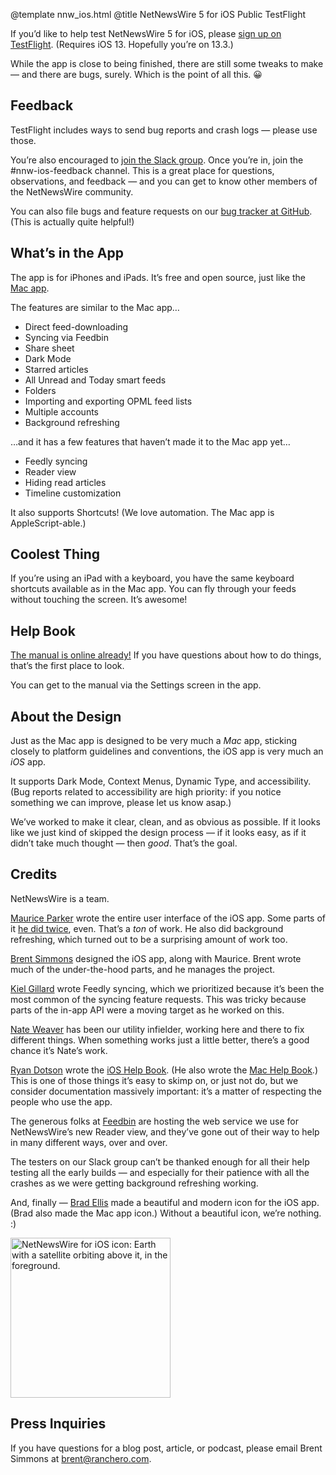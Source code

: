 @template nnw_ios.html
@title NetNewsWire 5 for iOS Public TestFlight

If you’d like to help test NetNewsWire 5 for iOS, please [sign up on TestFlight](link_tbd). (Requires iOS 13. Hopefully you’re on 13.3.)

While the app is close to being finished, there are still some tweaks to make — and there are bugs, surely. Which is the point of all this. 😀

## Feedback

TestFlight includes ways to send bug reports and crash logs — please use those.

You’re also encouraged to [join the Slack group](https://ranchero.com/netnewswire/slack). Once you’re in, join the #nnw-ios-feedback channel. This is a great place for questions, observations, and feedback — and you can get to know other members of the NetNewsWire community.

You can also file bugs and feature requests on our [bug tracker at GitHub](https://github.com/brentsimmons/NetNewsWire/issues). (This is actually quite helpful!)

## What’s in the App

The app is for iPhones and iPads. It’s free and open source, just like the [Mac app](https://ranchero.com/netnewswire/).

The features are similar to the Mac app…

* Direct feed-downloading
* Syncing via Feedbin
* Share sheet
* Dark Mode
* Starred articles
* All Unread and Today smart feeds
* Folders
* Importing and exporting OPML feed lists
* Multiple accounts
* Background refreshing

…and it has a few features that haven’t made it to the Mac app yet…

* Feedly syncing
* Reader view
* Hiding read articles
* Timeline customization

It also supports Shortcuts! (We love automation. The Mac app is AppleScript-able.)

## Coolest Thing

If you’re using an iPad with a keyboard, you have the same keyboard shortcuts available as in the Mac app. You can fly through your feeds without touching the screen. It’s awesome!

## Help Book

[The manual is online already!](https://ranchero.com/netnewswire/help/ios/5.0/en/) If you have questions about how to do things, that’s the first place to look.

You can get to the manual via the Settings screen in the app.

## About the Design

Just as the Mac app is designed to be very much a *Mac* app, sticking closely to platform guidelines and conventions, the iOS app is very much an *iOS* app.

It supports Dark Mode, Context Menus, Dynamic Type, and accessibility. (Bug reports related to accessibility are high priority: if you notice something we can improve, please let us know asap.)

We’ve worked to make it clear, clean, and as obvious as possible. If it looks like we just kind of skipped the design process — if it looks easy, as if it didn’t take much thought — then *good*. That’s the goal.

## Credits

NetNewsWire is a team.

[Maurice Parker](https://github.com/vincode-io) wrote the entire user interface of the iOS app. Some parts of it [he did twice](https://inessential.com/2019/10/21/swiftui_is_still_the_future), even. That’s a *ton* of work. He also did background refreshing, which turned out to be a surprising amount of work too.

[Brent Simmons](https://inessential.com/) designed the iOS app, along with Maurice. Brent wrote much of the under-the-hood parts, and he manages the project.

[Kiel Gillard](https://twitter.com/kielgillard) wrote Feedly syncing, which we prioritized because it’s been the most common of the syncing feature requests. This was tricky because parts of the in-app API were a moving target as he worked on this.

[Nate Weaver](https://github.com/wevah) has been our utility infielder, working here and there to fix different things. When something works just a little better, there’s a good chance it’s Nate’s work.

[Ryan Dotson](https://twitter.com/nostodnayr) wrote the [iOS Help Book](https://ranchero.com/netnewswire/help/ios/5.0/en/moving-from-another-app). (He also wrote the [Mac Help Book](https://ranchero.com/netnewswire/help/mac/5.0/en/).) This is one of those things it’s easy to skimp on, or just not do, but we consider documentation massively important: it’s a matter of respecting the people who use the app.

The generous folks at [Feedbin](https://feedbin.com/) are hosting the web service we use for NetNewsWire’s new Reader view, and they’ve gone out of their way to help in many different ways, over and over.

The testers on our Slack group can’t be thanked enough for all their help testing all the early builds — and especially for their patience with all the crashes as we were getting background refreshing working.

And, finally — [Brad Ellis](https://twitter.com/bradellis) made a beautiful and modern icon for the iOS app. (Brad also made the Mac app icon.) Without a beautiful icon, we’re nothing. :)

<img class="centeredImage" src="https://ranchero.com/netnewswire/images/nnw-ios-icon-512-rounded.png" height="256" width="256" alt="NetNewsWire for iOS icon: Earth with a satellite orbiting above it, in the foreground.">

## Press Inquiries

If you have questions for a blog post, article, or podcast, please email Brent Simmons at <a href="mailto:brent@ranchero.com">brent@ranchero.com</a>.
